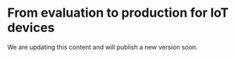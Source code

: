 # From evaluation to production for IoT devices

We are updating this content and will publish a new version soon.
